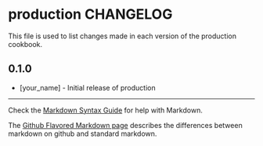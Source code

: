 production CHANGELOG
====================

This file is used to list changes made in each version of the production cookbook.

0.1.0
-----
- [your_name] - Initial release of production

- - -
Check the [Markdown Syntax Guide](http://daringfireball.net/projects/markdown/syntax) for help with Markdown.

The [Github Flavored Markdown page](http://github.github.com/github-flavored-markdown/) describes the differences between markdown on github and standard markdown.
